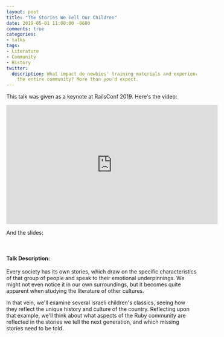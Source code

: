 ```yaml
---
layout: post
title: "The Stories We Tell Our Children"
date: 2019-05-01 11:00:00 -0600
comments: true
categories:
- talks
tags:
- Literature
- Community
- History
twitter:
  description: What impact do newbies' training materials and experiences have on
    the entire community? More than you'd expect.
---
```

This talk was given as a keynote at RailsConf 2019. Here's the video:

<iframe width="560" height="315" src="https://www.youtube.com/embed/XKqvtAxGQOs" frameborder="0" allowfullscreen></iframe>

And the slides:

<script async class="speakerdeck-embed" data-id="4bcfdb16ac3840cb96c8844050d11a68" data-ratio="1.77777777777778" src="//speakerdeck.com/assets/embed.js"></script>

<br/>

#### Talk Description:
Every society has its own stories, which draw on the specific characteristics of
that group of people and speak to their emotional underpinnings. We might not
even notice it in our own surroundings, but it becomes quite apparent when
studying the literature of other cultures.

In that vein, we'll examine several Israeli children's classics, seeing how they
reflect the unique history and culture of the country. Reflecting upon that
example, we'll think about what aspects of the Ruby community are reflected in
the stories we tell the next generation, and which missing stories need to be told.
